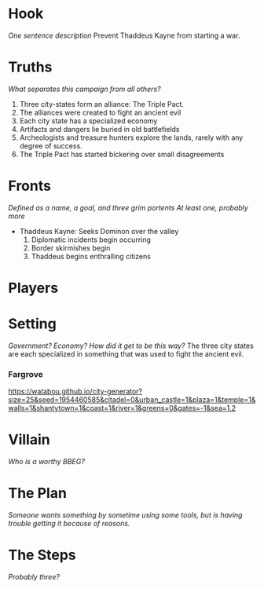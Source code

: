 # Hook
*One sentence description*
Prevent Thaddeus Kayne from starting a war.

# Truths
*What separates this campaign from all others?*
1. Three city-states form an alliance: The Triple Pact.
2. The alliances were created to fight an ancient evil
3. Each city state has a specialized economy
4. Artifacts and dangers lie buried in old battlefields
5. Archeologists and treasure hunters explore the lands, rarely with any degree of success. 
6. The Triple Pact has started bickering over small disagreements

# Fronts
*Defined as a name, a goal, and three grim portents*
*At least one, probably more*
* Thaddeus Kayne: Seeks Dominon over the valley
	1. Diplomatic incidents begin occurring
	2. Border skirmishes begin
	3. Thaddeus begins enthralling citizens

# Players

# Setting
*Government? Economy? How did it get to be this way?*
The three city states are each specialized in something that was used to fight the ancient evil. 

### Fargrove
https://watabou.github.io/city-generator?size=25&seed=1954460585&citadel=0&urban_castle=1&plaza=1&temple=1&walls=1&shantytown=1&coast=1&river=1&greens=0&gates=-1&sea=1.2


# Villain
*Who is a worthy BBEG?*

# The Plan
*Someone wants something by sometime using some tools, but is having trouble getting it because of reasons.*

# The Steps
*Probably three?*

